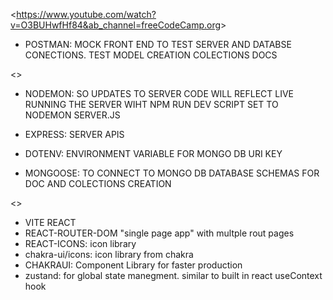 <<https://www.youtube.com/watch?v=O3BUHwfHf84&ab_channel=freeCodeCamp.org>>

- POSTMAN: MOCK FRONT END TO TEST SERVER AND DATABSE CONECTIONS. TEST MODEL CREATION COLECTIONS DOCS

<<BACKEND>>

- NODEMON: SO UPDATES TO SERVER CODE WILL REFLECT LIVE RUNNING THE SERVER WIHT NPM RUN DEV SCRIPT SET TO NODEMON SERVER.JS

- EXPRESS: SERVER APIS
- DOTENV: ENVIRONMENT VARIABLE FOR MONGO DB URI KEY
- MONGOOSE: TO CONNECT TO MONGO DB DATABASE SCHEMAS FOR DOC AND COLECTIONS CREATION

<<FRONTEND>>

- VITE REACT
- REACT-ROUTER-DOM "single page app" with multple rout pages
- REACT-ICONS: icon library
- chakra-ui/icons: icon library from chakra
- CHAKRAUI: Component Library for faster production
- zustand: for global state manegment. similar to built in react useContext hook